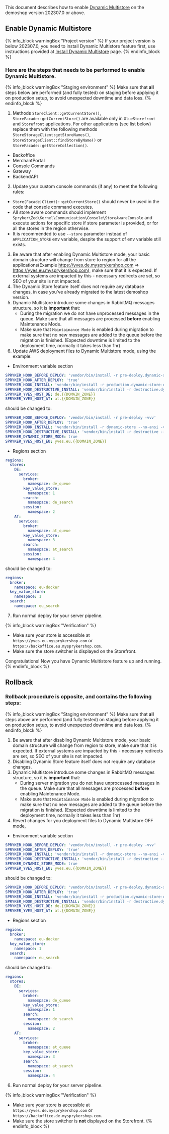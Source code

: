 This document describes how to enable [Dynamic Multistore](/docs/pbc/all/dynamic-multistore/{{page.version}}/base-shop/dynamic-multistore-feature-overview.html) on the demoshop version 202307.0 or above.

## Enable Dynamic Multistore

{% info_block warningBox "Project version" %}
If your project version is below 202307.0, you need to install Dynamic Multistore feature first, use instructions provided at [Install Dynamic Multistore](/docs/pbc/all/dynamic-multistore/202410.0/base-shop/install-dynamic-multistore.html) page.
{% endinfo_block %}

### Here are the steps that needs to be performed to enable Dynamic Multistore.

{% info_block warningBox "Staging environment" %}
     Make sure that **all** steps below are performed (and fully tested) on staging before applying it on production setup, to avoid unexpected downtime and data loss.
{% endinfo_block %}


1. Methods `StoreClient::getCurrentStore()`, `StoreFacade::getCurrentStore()` are available only in `GlueStorefront` and `Storefront` applications. For other applications (see list below) replace them with the following methods `StoreStorageClient:getStoreNames()`, `StoreStorageClient::findStoreByName()` or `StoreFacade::getStoreCollection()`.
  * Backoffice
  * MerchantPortal
  * Console Commands
  * Gateway
  * BackendAPI

2. Update your custom console commands  (if any) to meet the following rules:
- `Store(Facade|Client)::getCurrentStore()` should never be used in the code that console command executes.
- All store aware commands should implement `Spryker\Zed\Kernel\Communication\Console\StoreAwareConsole` and execute actions for specific store if store parameter is provided, or for all the stores in the region otherwise.
- It is recommended to use `--store` parameter instead of `APPLICATION_STORE` env variable, despite the support of env variable still exists.
3. Be aware that after enabling Dynamic Multistore mode, your basic domain structure will change from store to region for all the applications(Example https://yves.de.mysprykershop.com => https://yves.eu.mysprykershop.com), make sure that it is expected. If external systems are impacted by this - necessary redirects are set, so SEO of your site is not impacted.
4. The Dynamic Store feature itself does not require any database changes, in case you've already migrated to the latest demoshop version.
5. Dynamic Multistore introduce some changes in RabbitMQ messages structure, so it is **important** that:
   - During the migration we do not have unprocessed messages in the queue. Make sure that all messages are processed **before** enabling Maintenance Mode.
   - Make sure that `Maintainance Mode` is enabled during migration to make sure that no new messages are added to the queue before the migration is finished.
   (Expected downtime is limited to the deployment time, normally it takes less than 1hr)
6. Update AWS deployment files to Dynamic Multistore mode, using the example:
- Environment variable section
```yaml
SPRYKER_HOOK_BEFORE_DEPLOY: 'vendor/bin/install -r pre-deploy.dynamic-store-off -vvv'
SPRYKER_HOOK_AFTER_DEPLOY: 'true'
SPRYKER_HOOK_INSTALL: 'vendor/bin/install -r production.dynamic-store-off --no-ansi -vvv'
SPRYKER_HOOK_DESTRUCTIVE_INSTALL: 'vendor/bin/install -r destructive.dynamic-store-off --no-ansi -vvv'
SPRYKER_YVES_HOST_DE: de.{{DOMAIN_ZONE}}
SPRYKER_YVES_HOST_AT: at.{{DOMAIN_ZONE}}
```

should be changed to:

```yaml
SPRYKER_HOOK_BEFORE_DEPLOY: 'vendor/bin/install -r pre-deploy -vvv'
SPRYKER_HOOK_AFTER_DEPLOY: 'true'
SPRYKER_HOOK_INSTALL: 'vendor/bin/install -r dynamic-store --no-ansi -vvv'
SPRYKER_HOOK_DESTRUCTIVE_INSTALL: 'vendor/bin/install -r destructive --no-ansi -vvv'
SPRYKER_DYNAMIC_STORE_MODE: true
SPRYKER_YVES_HOST_EU: yves.eu.{{DOMAIN_ZONE}}
```
- Regions section
```yaml
regions:
  stores:
    DE:
      services:
        broker:
          namespace: de_queue
        key_value_store:
          namespace: 1
        search:
          namespace: de_search
        session:
          namespace: 2
    AT:
      services:
        broker:
          namespace: at_queue
        key_value_store:
          namespace: 3
        search:
          namespace: at_search
        session:
          namespace: 4
```
should be changed to:

```yaml
regions:
  broker:
    namespace: eu-docker
  key_value_store:
    namespace: 1
  search:
    namespace: eu_search
```

7. Run normal deploy for your server pipeline.


{% info_block warningBox "Verification" %}
- Make sure your store is accessible at `https://yves.eu.mysprykershop.com` or `https://backoffice.eu.mysprykershop.com`.
- Make sure the store switcher is displayed on the Storefront.


Congratulations! Now you have Dynamic Multistore feature up and running.
{% endinfo_block %}

## Rollback

### Rollback procedure is opposite, and contains the following steps:

{% info_block warningBox "Staging environment" %}
Make sure that **all** steps above are performed (and fully tested) on staging before applying it on production setup, to avoid unexpected downtime and data loss.
{% endinfo_block %}

1. Be aware that after disabling Dynamic Multistore mode, your basic domain structure will change from region to store, make sure that it is expected. If external systems are impacted by this - necessary redirects are set, so SEO of your site is not impacted.
2. Disabling Dynamic Store feature itself does not require any database changes.
3. Dynamic Multistore introduce some changes in RabbitMQ messages structure, so it is **important** that:
    - During server migration you do not have unprocessed messages in the queue. Make sure that all messages are processed **before** enabling Maintenance Mode.
    - Make sure that `Maintainance Mode` is enabled during migration to make sure that no new messages are added to the queue before the migration is finished.
      (Expected downtime is limited to the deployment time, normally it takes less than 1hr)
4. Revert changes for you deployment files to Dynamic Multistore OFF mode,
- Environment variable section
```yaml
SPRYKER_HOOK_BEFORE_DEPLOY: 'vendor/bin/install -r pre-deploy -vvv'
SPRYKER_HOOK_AFTER_DEPLOY: 'true'
SPRYKER_HOOK_INSTALL: 'vendor/bin/install -r dynamic-store --no-ansi -vvv'
SPRYKER_HOOK_DESTRUCTIVE_INSTALL: 'vendor/bin/install -r destructive --no-ansi -vvv'
SPRYKER_DYNAMIC_STORE_MODE: true
SPRYKER_YVES_HOST_EU: yves.eu.{{DOMAIN_ZONE}}
```
should be changed to:
```yaml
SPRYKER_HOOK_BEFORE_DEPLOY: 'vendor/bin/install -r pre-deploy.dynamic-store-off -vvv'
SPRYKER_HOOK_AFTER_DEPLOY: 'true'
SPRYKER_HOOK_INSTALL: 'vendor/bin/install -r production.dynamic-store-off --no-ansi -vvv'
SPRYKER_HOOK_DESTRUCTIVE_INSTALL: 'vendor/bin/install -r destructive.dynamic-store-off --no-ansi -vvv'
SPRYKER_YVES_HOST_DE: de.{{DOMAIN_ZONE}}
SPRYKER_YVES_HOST_AT: at.{{DOMAIN_ZONE}}
```

- Regions section
```yaml
regions:
  broker:
    namespace: eu-docker
  key_value_store:
    namespace: 1
  search:
    namespace: eu_search
```
should be changed to:
```yaml
regions:
  stores:
    DE:
      services:
        broker:
          namespace: de_queue
        key_value_store:
          namespace: 1
        search:
          namespace: de_search
        session:
          namespace: 2
    AT:
      services:
        broker:
          namespace: at_queue
        key_value_store:
          namespace: 3
        search:
          namespace: at_search
        session:
          namespace: 4
```

6. Run normal deploy for your server pipeline.

{% info_block warningBox "Verification" %}
- Make sure your store is accessible at `https://yves.de.mysprykershop.com` or `https://backoffice.de.mysprykershop.com`.
- Make sure the store switcher is **not** displayed on the Storefront.
{% endinfo_block %}
